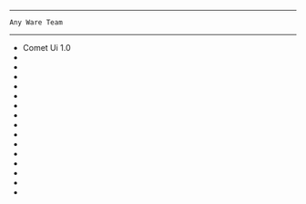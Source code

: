 ---------------------
    Any Ware Team
---------------------

- Comet Ui 1.0
-
-
-
-
-
-
-
-
-
-
-
-
-
-
-
